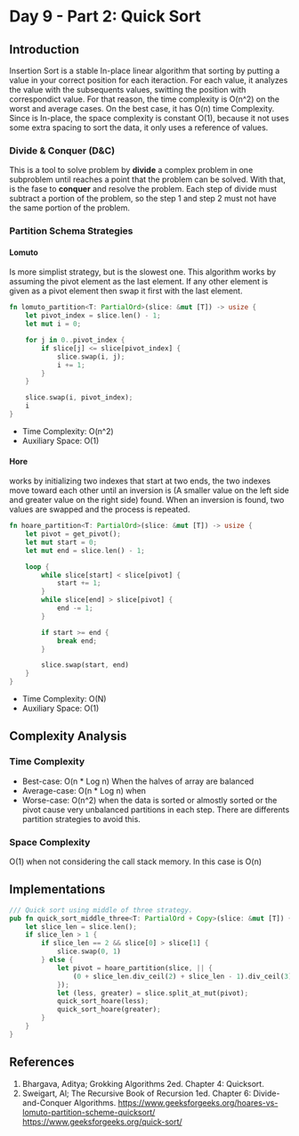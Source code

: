 # Day 9 - Part 2: Quick Sort 

## Introduction
Insertion Sort is a stable In-place linear algorithm that sorting by putting a value in your correct position for each iteraction. For each value, it analyzes the value with the subsequents values, switting the position with correspondict value. For that reason, the time complexity is O(n^2) on the worst and average cases. On the best case, it has O(n) time Complexity. Since is In-place, the space complexity is constant O(1), because it not uses some extra spacing to sort the data, it only uses a reference of values.

### Divide & Conquer (D&C)
This is a tool to solve problem by **divide** a complex problem in one subproblem until reaches a point that the problem can be solved. With that, is the fase to **conquer** and resolve the problem. Each step of divide must subtract a portion of the problem, so the step 1 and step 2 must not have the same portion of the problem.

### Partition Schema Strategies
#### Lomuto
Is more simplist strategy, but is the slowest one. This algorithm works by assuming the pivot element as the last element. If any other element is given as a pivot element then swap it first with the last element.
```rs
fn lomuto_partition<T: PartialOrd>(slice: &mut [T]) -> usize {
    let pivot_index = slice.len() - 1;
    let mut i = 0;

    for j in 0..pivot_index {
        if slice[j] <= slice[pivot_index] {
            slice.swap(i, j);
            i += 1;
        }
    }

    slice.swap(i, pivot_index);
    i
}
```
* Time Complexity: O(n^2) 
* Auxiliary Space: O(1)
#### Hore
works by initializing two indexes that start at two ends, the two indexes move toward each other until an inversion is (A smaller value on the left side and greater value on the right side) found. When an inversion is found, two values are swapped and the process is repeated.
```rs
fn hoare_partition<T: PartialOrd>(slice: &mut [T]) -> usize {
    let pivot = get_pivot();
    let mut start = 0;
    let mut end = slice.len() - 1;

    loop {
        while slice[start] < slice[pivot] {
            start += 1;
        }
        while slice[end] > slice[pivot] {
            end -= 1;
        }

        if start >= end {
            break end;
        }

        slice.swap(start, end)
    }
}
```

* Time Complexity: O(N) 
* Auxiliary Space: O(1)

## Complexity Analysis
### Time Complexity
* Best-case: O(n * Log n) When the halves of array are balanced
* Average-case: O(n * Log n) when  
* Worse-case: O(n^2) when the data is sorted or almostly sorted or the pivot cause very unbalanced partitions in each step. There are differents partition strategies to avoid this.

### Space Complexity
O(1) when not considering the call stack memory. In this case is O(n)

## Implementations
```rs
/// Quick sort using middle of three strategy.
pub fn quick_sort_middle_three<T: PartialOrd + Copy>(slice: &mut [T]) {
    let slice_len = slice.len();
    if slice_len > 1 {
        if slice_len == 2 && slice[0] > slice[1] {
            slice.swap(0, 1)
        } else {
            let pivot = hoare_partition(slice, || {
                (0 + slice_len.div_ceil(2) + slice_len - 1).div_ceil(3)
            });
            let (less, greater) = slice.split_at_mut(pivot);
            quick_sort_hoare(less);
            quick_sort_hoare(greater);
        }
    }
}
```

## References
1. Bhargava, Aditya; Grokking Algorithms 2ed. Chapter 4: Quicksort.
2. Sweigart, Al; The Recursive Book of Recursion 1ed. Chapter 6: Divide-and-Conquer Algorithms.
https://www.geeksforgeeks.org/hoares-vs-lomuto-partition-scheme-quicksort/
https://www.geeksforgeeks.org/quick-sort/

